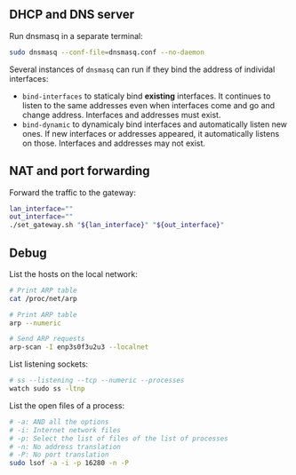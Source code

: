 ## DHCP and DNS server

Run dnsmasq in a separate terminal:

```bash
sudo dnsmasq --conf-file=dnsmasq.conf --no-daemon
```

Several instances of `dnsmasq` can run if they bind the address of individal interfaces:

- `bind-interfaces` to staticaly bind **existing** interfaces. It continues to listen to the same addresses even when interfaces come and go and change address. Interfaces and addresses must exist.
- `bind-dynamic` to dynamicaly bind interfaces and automatically listen new ones. If new interfaces or addresses appeared, it automatically listens on those. Interfaces and addresses may not exist.

## NAT and port forwarding

Forward the traffic to the gateway:

```bash
lan_interface=""
out_interface=""
./set_gateway.sh "${lan_interface}" "${out_interface}"
```

## Debug

List the hosts on the local network:

```bash
# Print ARP table
cat /proc/net/arp

# Print ARP table
arp --numeric

# Send ARP requests
arp-scan -I enp3s0f3u2u3 --localnet
```

List listening sockets:

```bash
# ss --listening --tcp --numeric --processes
watch sudo ss -ltnp
```

List the open files of a process:

```bash
# -a: AND all the options
# -i: Internet network files
# -p: Select the list of files of the list of processes
# -n: No address translation
# -P: No port translation
sudo lsof -a -i -p 16280 -n -P
```
